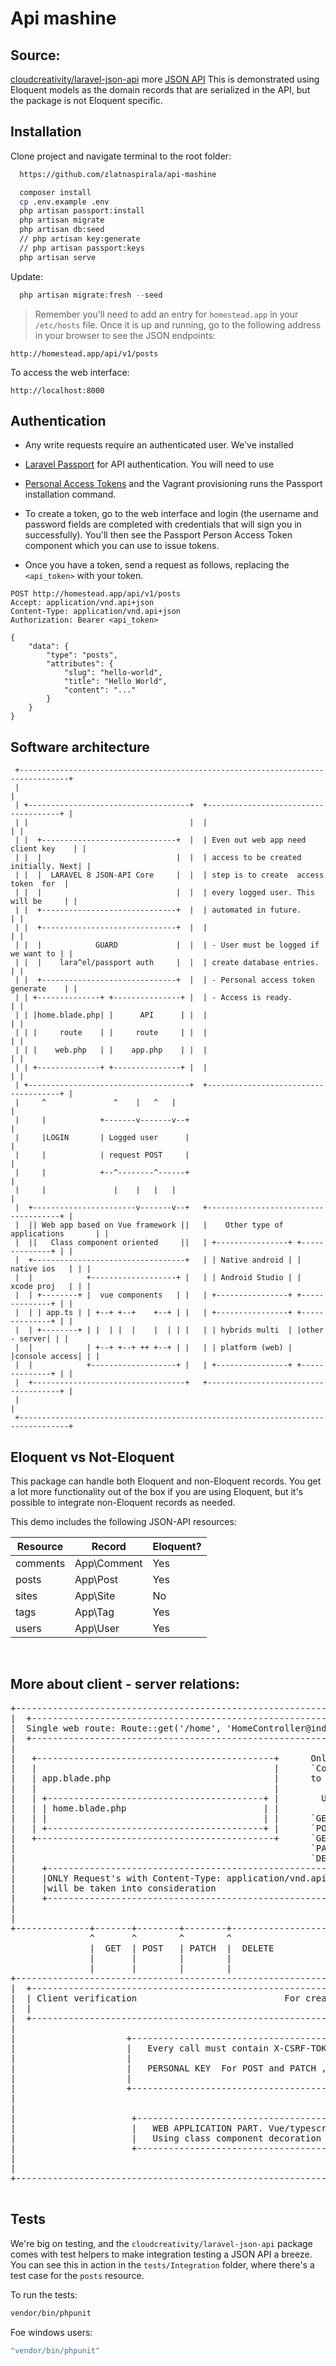 
# Api mashine

## Source:
  [cloudcreativity/laravel-json-api](https://github.com/cloudcreativity/laravel-json-api)
  more [JSON API](http://jsonapi.org)
  This is demonstrated using Eloquent models as the domain records that are serialized in the API,
  but the package is not Eloquent specific.

## Installation

Clone project and navigate terminal to the root folder:

``` bash
  https://github.com/zlatnaspirala/api-mashine

  composer install
  cp .env.example .env
  php artisan passport:install
  php artisan migrate
  php artisan db:seed
  // php artisan key:generate
  // php artisan passport:keys
  php artisan serve
```

Update:

```php
  php artisan migrate:fresh --seed
```

> Remember you'll need to add an entry for `homestead.app` in your `/etc/hosts` file.
Once it is up and running, go to the following address in your browser to see the JSON endpoints:
```
http://homestead.app/api/v1/posts
```

To access the web interface:
```
http://localhost:8000
```

## Authentication

 - Any write requests require an authenticated user. We've installed
 - [Laravel Passport](https://laravel.com/docs/passport) for API authentication. You will need to use
 - [Personal Access Tokens](https://laravel.com/docs/passport#personal-access-tokens) and the Vagrant provisioning
   runs the Passport installation command.

 - To create a token, go to the web interface and login (the username and password fields are completed with
  credentials that will sign you in successfully). You'll then see the Passport Person Access Token component
  which you can use to issue tokens.

- Once you have a token, send a request as follows, replacing the `<api_token>` with your token.

```http
POST http://homestead.app/api/v1/posts
Accept: application/vnd.api+json
Content-Type: application/vnd.api+json
Authorization: Bearer <api_token>

{
    "data": {
        "type": "posts",
        "attributes": {
            "slug": "hello-world",
            "title": "Hello World",
            "content": "..."
        }
    }
}
```

## Software architecture

```
 +---------------------------------------------------------------------------------+
 |                                                                                 |
 | +------------------------------------+  +-------------------------------------+ |
 | |                                    |  |                                     | |
 | |  +------------------------------+  |  | Even out web app need client key    | |
 | |  |                              |  |  | access to be created initially. Next| |
 | |  |  LARAVEL 8 JSON-API Core     |  |  | step is to create  access token  for  |
 | |  |                              |  |  | every logged user. This will be     | |
 | |  +------------------------------+  |  | automated in future.                | |
 | |  +------------------------------+  |  |                                     | |
 | |  |            GUARD             |  |  | - User must be logged if we want to | |
 | |  |    lara^el/passport auth     |  |  | create database entries.            | |
 | |  +------------------------------+  |  | - Personal access token generate    | |
 | | +--------------+ +---------------+ |  | - Access is ready.                  | |
 | | |home.blade.php| |      API      | |  |                                     | |
 | | |     route    | |     route     | |  |                                     | |
 | | |    web.php   | |    app.php    | |  |                                     | |
 | | +--------------+ +---------------+ |  |                                     | |
 | +------------------------------------+  +-------------------------------------+ |
 |     ^               ^    |   ^   |                                              |
 |     |            +-------v-------v--+                                           |
 |     |LOGIN       | Logged user      |                                           |
 |     |            | request POST     |                                           |
 |     |            +--^--------^------+                                           |
 |     |               |    |   |   |                                              |
 |  +-----------------------v-------v--+   +-------------------------------------+ |
 |  || Web app based on Vue framework ||   |    Other type of applications       | |
 |  ||   Class component oriented     ||   | +----------------+ +--------------+ | |
 |  +----------------------------------+   | | Native android | | native ios   | | |
 |  |            +-------------------+ |   | | Android Studio | | xcode proj   | | |
 |  | +--------+ |  vue components   | |   | +----------------+ +--------------+ | |
 |  | | app.ts | | +--+ +--+    +--+ | |   | +----------------+ +--------------+ | |
 |  | +--------+ | |  | |  |    |  | | |   | | hybrids multi  | |other - server| | |
 |  |            | +--+ +--+ ++ +--+ | |   | | platform (web) | |console access| | |
 |  |            +-------------------+ |   | +----------------+ +--------------+ | |
 |  +----------------------------------+   +-------------------------------------+ |
 |                                                                                 |
 +---------------------------------------------------------------------------------+
```

## Eloquent vs Not-Eloquent

This package can handle both Eloquent and non-Eloquent records. You get a lot more functionality out of the box if
you are using Eloquent, but it's possible to integrate non-Eloquent records as needed.

This demo includes the following JSON-API resources:

| Resource | Record | Eloquent? |
| --- | --- | --- |
| comments | App\Comment | Yes |
| posts | App\Post | Yes |
| sites | App\Site | No |
| tags | App\Tag | Yes |
| users | App\User | Yes |

</br>

## More about client - server relations:

<pre>
+------------------------------------------------------------------------------------------------+
|  +--------------------------------------------------------------------------+                  |
|  Single web route: Route::get('/home', 'HomeController@index')|>name('home');                  |
|  +--------------------------------------------------------------------------+                  |
|                                                                                                |
|   +---------------------------------------------+      Only resources with                     |
|   |                                             |      `ContentNegotiator` have option         |
|   | app.blade.php                               |      to receive different content-type       |
|   |                                             |                                              |
|   | +-----------------------------------------+ |        URL               Controller Action   |
|   | | home.blade.php                          | |                                              |
|   | |                                         | |      `GET /posts`             | `index` |    |
|   | +-----------------------------------------+ |      `POST /posts`            | `create` |   |
|   +---------------------------------------------+      `GET /posts/{rec}`       | `read` |     |
|                                                        `PATCH /posts/{record}`  | `update` |   |
|                                                        `DELETE /posts/{record}` | `delete` |   |
|     +-----------------------------------------------------------+                              |
|     |ONLY Request's with Content-Type: application/vnd.api+json |                              |
|     |will be taken into consideration                           |                              |
|     +-----------------------------------------------------------+                              |
|                                                                                                |
|                                                                                                |
+--------------+-------+--------+--------+-------------------------------------------------------+
               ^       ^        ^        ^
               |  GET  | POST   | PATCH  |  DELETE
               |       |        |        |
               |       |        |        |
+------------------------------------------------------------------------------------------------+
|  +-------------------------------------------------------------------------------------------+ |
|  | Client verification                            For create and update user must be logged. | |
|  |                                                                                           | |
|  +-------------------------------------------------------------------------------------------+ |
|                                                                                                |
|                     +----------------------------------------------+                           |
|                     |   Every call must contain X-CSRF-TOKEN       |                           |
|                     |                                              |                           |
|                     |   PERSONAL KEY  For POST and PATCH , DELETE  |                           |
|                     |                                              |                           |
|                     +----------------------------------------------+                           |
|                                                                                                |
|                                                                                                |
|                      +-------------------------------------------+                             |
|                      |   WEB APPLICATION PART. Vue/typescript    |                             |
|                      |   Using class component decoration        |                             |
|                      +-------------------------------------------+                             |
|                                                                                                |
|                                                                                                |
+------------------------------------------------------------------------------------------------+

</pre>

## Tests

We're big on testing, and the `cloudcreativity/laravel-json-api` package comes with test helpers to make integration
testing a JSON API a breeze. You can see this in action in the `tests/Integration` folder, where there's a test case
for the `posts` resource.

To run the tests:

```bash
vendor/bin/phpunit
```

Foe windows users:

```bash
"vendor/bin/phpunit"
```
